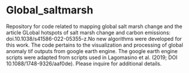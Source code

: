 # Global_saltmarsh
Repository for code related to mapping global salt marsh change and the article GLobal hotspots of salt marsh change and carbon emissions: doi.10.1038/s41586-022-05355-z.No new algorithms were developed for this work.
The code pertains to the visualization and processing of global anomaly tif outputs from google earth engine. The google earth engine scripts were adapted from scripts used in Lagomasino et al. (2019; DOI 10.1088/1748-9326/aaf0de). Please inquire for additional details.
